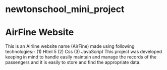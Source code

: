 # newtonschool_mini_project
# AirFine Website
This is an Airline website name (AirFine) made using following technologies:-
 (1) Html 5
 (2) Css
 (3) JavaScript
 This project was developed keeping in mind to handle easily maintain and manage the records of the passengers and it is easily to store and find the appropriate data.
